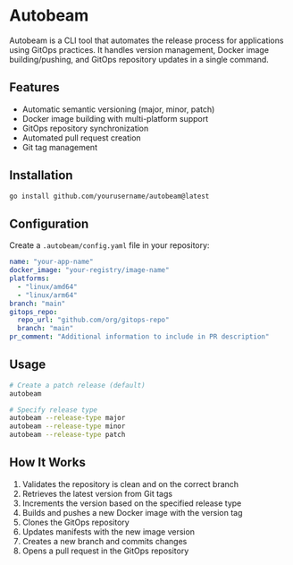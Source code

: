 # Autobeam

Autobeam is a CLI tool that automates the release process for applications using GitOps practices. It handles version management, Docker image building/pushing, and GitOps repository updates in a single command.

## Features

- Automatic semantic versioning (major, minor, patch)
- Docker image building with multi-platform support
- GitOps repository synchronization
- Automated pull request creation
- Git tag management

## Installation

```bash
go install github.com/yourusername/autobeam@latest
```

## Configuration

Create a `.autobeam/config.yaml` file in your repository:

```yaml
name: "your-app-name"
docker_image: "your-registry/image-name"
platforms:
  - "linux/amd64"
  - "linux/arm64"
branch: "main"
gitops_repo:
  repo_url: "github.com/org/gitops-repo"
  branch: "main"
pr_comment: "Additional information to include in PR description"
```

## Usage

```bash
# Create a patch release (default)
autobeam

# Specify release type
autobeam --release-type major
autobeam --release-type minor
autobeam --release-type patch
```

## How It Works

1. Validates the repository is clean and on the correct branch
2. Retrieves the latest version from Git tags
3. Increments the version based on the specified release type
4. Builds and pushes a new Docker image with the version tag
5. Clones the GitOps repository
6. Updates manifests with the new image version
7. Creates a new branch and commits changes
8. Opens a pull request in the GitOps repository
